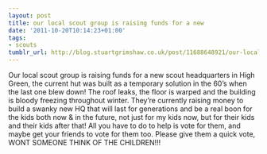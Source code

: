 ```yaml
---
layout: post
title: our local scout group is raising funds for a new
date: '2011-10-20T10:14:23+01:00'
tags:
- scouts
tumblr_url: http://blog.stuartgrimshaw.co.uk/post/11688648921/our-local-scout-group-is-raising-funds-for-a-new
---
```

Our local scout group is raising funds for a new scout headquarters in High Green, the current hut was built as a temporary solution in the 60’s when the last one blew down! The roof leaks, the floor is warped and the building is bloody freezing throughout winter. They’re currently raising money to build a swanky new HQ that will last for generations and be a real boon for the kids both now & in the future, not just for my kids now, but for their kids and their kids after that! All you have to do to help is vote for them, and maybe get your friends to vote for them too. Please give them a quick vote, WONT SOMEONE THINK OF THE CHILDREN!!! 

